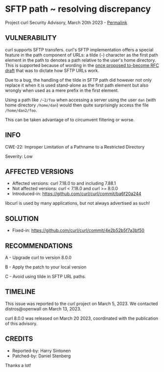 SFTP path ~ resolving discrepancy
=================================

Project curl Security Advisory, March 20th 2023 -
[Permalink](https://curl.se/docs/CVE-2023-27534.html)

VULNERABILITY
-------------

curl supports SFTP transfers. curl's SFTP implementation offers a special
feature in the path component of URLs: a tilde (`~`) character as the first
path element in the path to denotes a path relative to the user's home
directory. This is supported because of wording in the [once proposed
to-become RFC
draft](https://datatracker.ietf.org/doc/html/draft-ietf-secsh-scp-sftp-ssh-uri-04)
that was to dictate how SFTP URLs work.

Due to a bug, the handling of the tilde in SFTP path did however not only
replace it when it is used stand-alone as the first path element but also
wrongly when used as a mere prefix in the first element.

Using a path like `/~2/foo` when accessing a server using the user `dan` (with
home directory `/home/dan`) would then quite surprisingly access the file
`/home/dan2/foo`.

This can be taken advantage of to circumvent filtering or worse.

INFO
----

CWE-22: Improper Limitation of a Pathname to a Restricted Directory

Severity: Low

AFFECTED VERSIONS
-----------------

- Affected versions: curl 7.18.0 to and including 7.88.1
- Not affected versions: curl < 7.18.0 and curl >= 8.0.0
- Introduced-in: https://github.com/curl/curl/commit/ba6f20a244

libcurl is used by many applications, but not always advertised as such!

SOLUTION
------------

- Fixed-in: https://github.com/curl/curl/commit/4e2b52b5f7a3bf50

RECOMMENDATIONS
--------------

 A - Upgrade curl to version 8.0.0

 B - Apply the patch to your local version

 C - Avoid using tilde in SFTP URL paths.

TIMELINE
--------

This issue was reported to the curl project on March 5, 2023. We contacted
distros@openwall on March 13, 2023.

curl 8.0.0 was released on March 20 2023, coordinated with the publication of
this advisory.

CREDITS
-------

- Reported-by: Harry Sintonen
- Patched-by: Daniel Stenberg

Thanks a lot!
